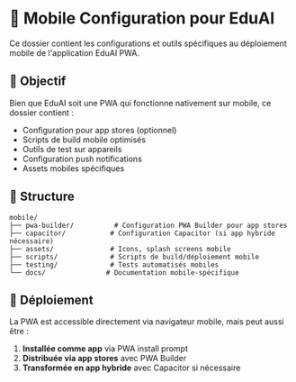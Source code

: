 # 📱 Mobile Configuration pour EduAI

Ce dossier contient les configurations et outils spécifiques au déploiement mobile de l'application EduAI PWA.

## 🎯 Objectif

Bien que EduAI soit une PWA qui fonctionne nativement sur mobile, ce dossier contient :
- Configuration pour app stores (optionnel)
- Scripts de build mobile optimisés
- Outils de test sur appareils
- Configuration push notifications
- Assets mobiles spécifiques

## 📁 Structure

```
mobile/
├── pwa-builder/          # Configuration PWA Builder pour app stores
├── capacitor/           # Configuration Capacitor (si app hybride nécessaire)
├── assets/              # Icons, splash screens mobile
├── scripts/             # Scripts de build/déploiement mobile
├── testing/             # Tests automatisés mobiles
└── docs/               # Documentation mobile-spécifique
```

## 🚀 Déploiement

La PWA est accessible directement via navigateur mobile, mais peut aussi être :
1. **Installée comme app** via PWA install prompt
2. **Distribuée via app stores** avec PWA Builder
3. **Transformée en app hybride** avec Capacitor si nécessaire
